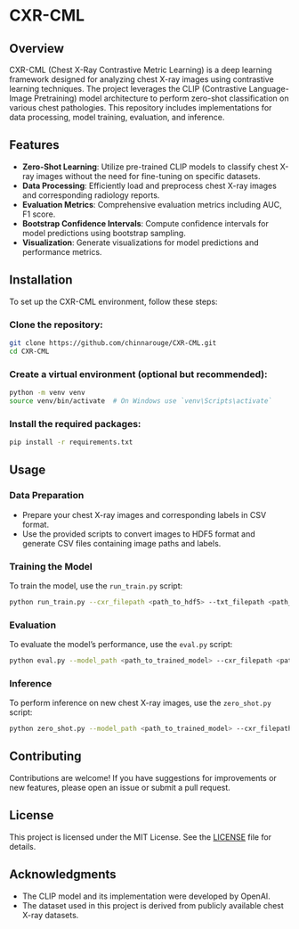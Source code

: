 # CXR-CML

## Overview
CXR-CML (Chest X-Ray Contrastive Metric Learning) is a deep learning framework designed for analyzing chest X-ray images using contrastive learning techniques. The project leverages the CLIP (Contrastive Language-Image Pretraining) model architecture to perform zero-shot classification on various chest pathologies. This repository includes implementations for data processing, model training, evaluation, and inference.

## Features
- **Zero-Shot Learning**: Utilize pre-trained CLIP models to classify chest X-ray images without the need for fine-tuning on specific datasets.
- **Data Processing**: Efficiently load and preprocess chest X-ray images and corresponding radiology reports.
- **Evaluation Metrics**: Comprehensive evaluation metrics including AUC, F1 score.
- **Bootstrap Confidence Intervals**: Compute confidence intervals for model predictions using bootstrap sampling.
- **Visualization**: Generate visualizations for model predictions and performance metrics.

## Installation
To set up the CXR-CML environment, follow these steps:

### Clone the repository:
```bash
git clone https://github.com/chinnarouge/CXR-CML.git
cd CXR-CML
```

### Create a virtual environment (optional but recommended):
```bash
python -m venv venv
source venv/bin/activate  # On Windows use `venv\Scripts\activate`
```

### Install the required packages:
```bash
pip install -r requirements.txt
```

## Usage

### Data Preparation
- Prepare your chest X-ray images and corresponding labels in CSV format.
- Use the provided scripts to convert images to HDF5 format and generate CSV files containing image paths and labels.

### Training the Model
To train the model, use the `run_train.py` script:
```bash
python run_train.py --cxr_filepath <path_to_hdf5> --txt_filepath <path_to_csv> --label_filepath <path_to_labels_csv>
```

### Evaluation
To evaluate the model’s performance, use the `eval.py` script:
```bash
python eval.py --model_path <path_to_trained_model> --cxr_filepath <path_to_hdf5> --final_label_path <path_to_labels_csv>
```

### Inference
To perform inference on new chest X-ray images, use the `zero_shot.py` script:
```bash
python zero_shot.py --model_path <path_to_trained_model> --cxr_filepath <path_to_hdf5> --cxr_labels <list_of_labels>
```

## Contributing
Contributions are welcome! If you have suggestions for improvements or new features, please open an issue or submit a pull request.

## License
This project is licensed under the MIT License. See the [LICENSE](LICENSE) file for details.

## Acknowledgments
- The CLIP model and its implementation were developed by OpenAI.
- The dataset used in this project is derived from publicly available chest X-ray datasets.
